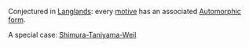 Conjectured in [Langlands](Langlands.md): every [motive](motivic%20homotopy.md) has an associated [Automorphic form](Automorphic%20form).

A special case: [Shimura-Taniyama-Weil](Shimura-Taniyama-Weil)
